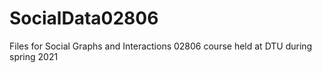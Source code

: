 # SocialData02806
Files for Social Graphs and Interactions 02806 course held at DTU during spring 2021
